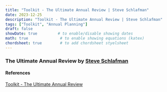 ```yaml
---
title: "Toolkit - The Ultimate Annual Review | Steve Schlafman"
date: 2023-12-25
description: "Toolkit - The Ultimate Annual Review | Steve Schlafman"
tags: ["Toolkit", "Annual Planning"]
draft: false
showDate: true         # to enable/disable showing dates
math: true              # to enable showing equations (katex)
chordsheet: true        # to add chordsheet styelsheet
---
```


### The Ultimate Annual Review by [Steve Schlafman](https://twitter.com/schlaf)

#### References
[Toolkit - The Ultimate Annual Review](https://www.annualreview.life/)


